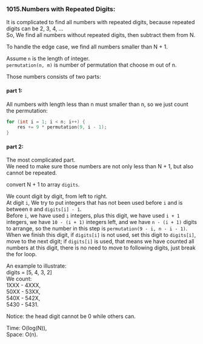 ### 1015.Numbers with Repeated Digits:
It is complicated to find all numbers with repeated digits, because repeated digits can be 2, 3, 4, ...  
So, We find all numbers without repeated digits, then subtract them from N.  

To handle the edge case, we find all numbers smaller than N + 1.  

Assume `n` is the length of integer.  
`permutation(n, m)` is number of permutation that choose m out of n.  

Those numbers consists of two parts:  
#### part 1:
All numbers with length less than n must smaller than n, so we just count the permutation:  
```C++
for (int i = 1; i < n; i++) {
    res += 9 * permutation(9, i - 1);
}
```  

#### part 2:
The most complicated part.  
We need to make sure those numbers are not only less than N + 1, but also cannot be repeated.  

convert N + 1 to array `digits`.  

We count digit by digit, from left to right.  
At digit `i`, We try to put integers that has not been used before `i` and is between `0` and `digits[i] - 1`.  
Before `i`, we have used `i` integers, plus this digit, we have used `i + 1` integers, we have `10 - (i + 1)` integers left, and we have `n - (i + 1)` digits to arrange, so the number in this step is `permutation(9 - i, n - i - 1)`.  
When we finish this digit, if `digits[i]` is not used, set this digit to `digits[i]`, move to the next digit; if `digits[i]` is used, that means we have counted all numbers at this digit, there is no need to move to following digits, just break the for loop.

An example to illustrate:  
digits = [5, 4, 3, 2]  
We count:  
1XXX - 4XXX,\
50XX - 53XX,\
540X - 542X,\
5430 - 5431.

Notice: the head digit cannot be 0 while others can.

Time: O(log(N)),  
Space: O(n).